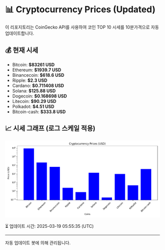 
# 📊 Cryptocurrency Prices (Updated)

이 리포지토리는 CoinGecko API를 사용하여 코인 TOP 10 시세를 10분가격으로 자동 업데이트합니다.

## 💰 현재 시세
- Bitcoin: **$83261 USD**
- Ethereum: **$1939.7 USD**
- Binancecoin: **$618.6 USD**
- Ripple: **$2.3 USD**
- Cardano: **$0.711408 USD**
- Solana: **$125.88 USD**
- Dogecoin: **$0.168698 USD**
- Litecoin: **$90.29 USD**
- Polkadot: **$4.51 USD**
- Bitcoin-cash: **$333.8 USD**

## 📈 시세 그래프 (로그 스케일 적용)
![Crypto Prices](crypto_prices.png)

⏳ 업데이트 시간: 2025-03-19 05:55:35 (UTC)

---
자동 업데이트 봇에 의해 관리됩니다.
